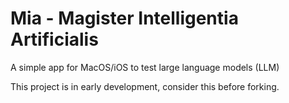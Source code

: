 # Mia - Magister Intelligentia Artificialis
A simple app for MacOS/iOS to test large language models (LLM)

This project is in early development, consider this before forking.
